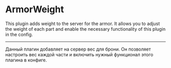 # ArmorWeight
This plugin adds weight to the server for the armor. It allows you to adjust the weight of each part and enable the necessary functionality of this plugin in the config.
-- --
Данный плагин добавляет на сервер вес для брони. Он позволяет настроить вес каждой части и включить нужный функционал этого плагина в конфиге.

